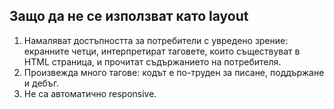 
## Защо да не се използват като layout 

1.  Намаляват достъпността за потребители с увредено зрение: екранните четци,  интерпретират таговете, които съществуват в HTML страница, и прочитат съдържанието на потребителя.  
2. Произвежда много тагове: кодът е по-труден за писане, поддържане и дебъг.
3. Не са автоматично responsive.